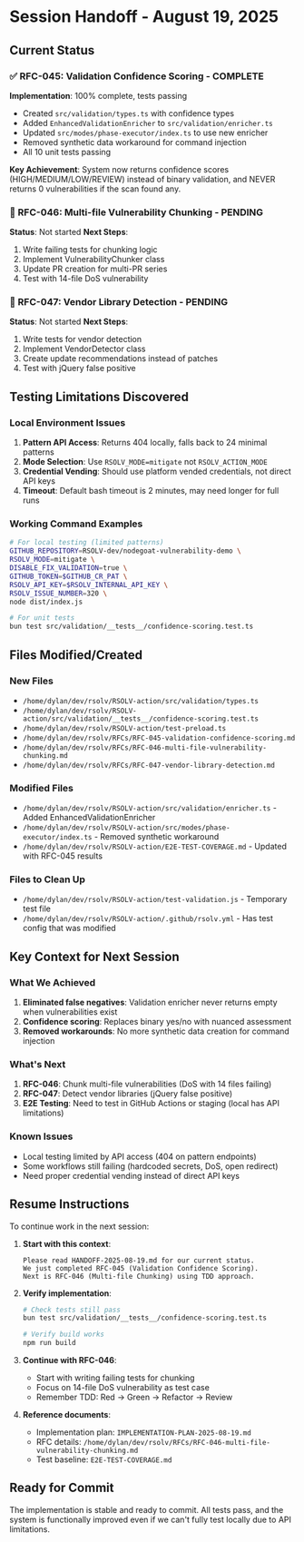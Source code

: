 # Session Handoff - August 19, 2025

## Current Status

### ✅ RFC-045: Validation Confidence Scoring - COMPLETE
**Implementation**: 100% complete, tests passing
- Created `src/validation/types.ts` with confidence types
- Added `EnhancedValidationEnricher` to `src/validation/enricher.ts`
- Updated `src/modes/phase-executor/index.ts` to use new enricher
- Removed synthetic data workaround for command injection
- All 10 unit tests passing

**Key Achievement**: System now returns confidence scores (HIGH/MEDIUM/LOW/REVIEW) instead of binary validation, and NEVER returns 0 vulnerabilities if the scan found any.

### 🔄 RFC-046: Multi-file Vulnerability Chunking - PENDING
**Status**: Not started
**Next Steps**: 
1. Write failing tests for chunking logic
2. Implement VulnerabilityChunker class
3. Update PR creation for multi-PR series
4. Test with 14-file DoS vulnerability

### 🔄 RFC-047: Vendor Library Detection - PENDING
**Status**: Not started
**Next Steps**:
1. Write tests for vendor detection
2. Implement VendorDetector class
3. Create update recommendations instead of patches
4. Test with jQuery false positive

## Testing Limitations Discovered

### Local Environment Issues
1. **Pattern API Access**: Returns 404 locally, falls back to 24 minimal patterns
2. **Mode Selection**: Use `RSOLV_MODE=mitigate` not `RSOLV_ACTION_MODE`
3. **Credential Vending**: Should use platform vended credentials, not direct API keys
4. **Timeout**: Default bash timeout is 2 minutes, may need longer for full runs

### Working Command Examples
```bash
# For local testing (limited patterns)
GITHUB_REPOSITORY=RSOLV-dev/nodegoat-vulnerability-demo \
RSOLV_MODE=mitigate \
DISABLE_FIX_VALIDATION=true \
GITHUB_TOKEN=$GITHUB_CR_PAT \
RSOLV_API_KEY=$RSOLV_INTERNAL_API_KEY \
RSOLV_ISSUE_NUMBER=320 \
node dist/index.js

# For unit tests
bun test src/validation/__tests__/confidence-scoring.test.ts
```

## Files Modified/Created

### New Files
- `/home/dylan/dev/rsolv/RSOLV-action/src/validation/types.ts`
- `/home/dylan/dev/rsolv/RSOLV-action/src/validation/__tests__/confidence-scoring.test.ts`
- `/home/dylan/dev/rsolv/RSOLV-action/test-preload.ts`
- `/home/dylan/dev/rsolv/RFCs/RFC-045-validation-confidence-scoring.md`
- `/home/dylan/dev/rsolv/RFCs/RFC-046-multi-file-vulnerability-chunking.md`
- `/home/dylan/dev/rsolv/RFCs/RFC-047-vendor-library-detection.md`

### Modified Files
- `/home/dylan/dev/rsolv/RSOLV-action/src/validation/enricher.ts` - Added EnhancedValidationEnricher
- `/home/dylan/dev/rsolv/RSOLV-action/src/modes/phase-executor/index.ts` - Removed synthetic workaround
- `/home/dylan/dev/rsolv/RSOLV-action/E2E-TEST-COVERAGE.md` - Updated with RFC-045 results

### Files to Clean Up
- `/home/dylan/dev/rsolv/RSOLV-action/test-validation.js` - Temporary test file
- `/home/dylan/dev/rsolv/RSOLV-action/.github/rsolv.yml` - Has test config that was modified

## Key Context for Next Session

### What We Achieved
1. **Eliminated false negatives**: Validation enricher never returns empty when vulnerabilities exist
2. **Confidence scoring**: Replaces binary yes/no with nuanced assessment
3. **Removed workarounds**: No more synthetic data creation for command injection

### What's Next
1. **RFC-046**: Chunk multi-file vulnerabilities (DoS with 14 files failing)
2. **RFC-047**: Detect vendor libraries (jQuery false positive)
3. **E2E Testing**: Need to test in GitHub Actions or staging (local has API limitations)

### Known Issues
- Local testing limited by API access (404 on pattern endpoints)
- Some workflows still failing (hardcoded secrets, DoS, open redirect)
- Need proper credential vending instead of direct API keys

## Resume Instructions

To continue work in the next session:

1. **Start with this context**:
   ```
   Please read HANDOFF-2025-08-19.md for our current status. 
   We just completed RFC-045 (Validation Confidence Scoring).
   Next is RFC-046 (Multi-file Chunking) using TDD approach.
   ```

2. **Verify implementation**:
   ```bash
   # Check tests still pass
   bun test src/validation/__tests__/confidence-scoring.test.ts
   
   # Verify build works
   npm run build
   ```

3. **Continue with RFC-046**:
   - Start with writing failing tests for chunking
   - Focus on 14-file DoS vulnerability as test case
   - Remember TDD: Red → Green → Refactor → Review

4. **Reference documents**:
   - Implementation plan: `IMPLEMENTATION-PLAN-2025-08-19.md`
   - RFC details: `/home/dylan/dev/rsolv/RFCs/RFC-046-multi-file-vulnerability-chunking.md`
   - Test baseline: `E2E-TEST-COVERAGE.md`

## Ready for Commit

The implementation is stable and ready to commit. All tests pass, and the system is functionally improved even if we can't fully test locally due to API limitations.